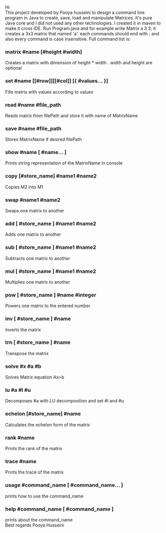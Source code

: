 Hi
<br/>
This project developed by Pooya husseini to design a command line program in Java to create, save,
load and manipulate Matrices.
It's pure Java core and I did not used any other technologies. I created it in maven to make it cross IDE.
Run Program.java and for example write Matrix a 3 3; it creates a 3x3 matrix that named 'a'.
each commands should end with ; and also every command is case insensitive.
Full command list is:

### matrix #name [#height #width]
Creates a matrix with dimension of height * width . width and height are optional

### set #name [[#row]][[#col]] [{ #values... }]
Fills matrix with values according to values

### read #name #file_path
Reads matrix from filePath and store it with name of MatrixName

### save #name #file_path
Stores  MatrixName if desired filePath

### show #name  [ #name... ]
Prints string representation of the  MatrixName in console

### copy [#store_name] #name1 #name2
Copies M2 into M1

### swap #name1 #name2
Swaps one matrix to another

### add [ #store_name ] #name1 #name2
Adds one matrix to another

### sub [ #store_name ] #name1 #name2
Subtracts one matrix to another

### mul [ #store_name ] #name1 #name2
Multiplies one matrix to another

### pow [ #store_name ] #name #integer
Powers one matrix to the entered number

### inv [ #store_name ] #name
Inverts the matrix

### trn [ #store_name ] #name
Transpose the matrix

### solve #x #a #b
Solves Matrix equation  Ax=b

### lu #a #l #u
Decomposes #a with LU decomposition and set #l and #u

### echelon [#store_name] #name
Calculates the echelon form of the matrix

### rank #name
Prints the rank of the matrix

### trace #name
Prints the trace of the matrix

### usage #command_name [ #command_name... ]
prints how to use the command_name

### help #command_name [ #command_name ]
prints about the command_name
<br/>
Best regards
Pooya Husseini